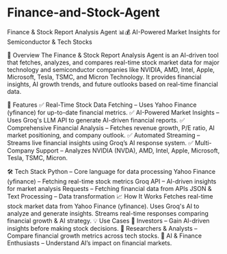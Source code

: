 # Finance-and-Stock-Agent
Finance & Stock Report Analysis Agent 📊💰
AI-Powered Market Insights for Semiconductor & Tech Stocks

📌 Overview
The Finance & Stock Report Analysis Agent is an AI-driven tool that fetches, analyzes, and compares real-time stock market data for major technology and semiconductor companies like NVIDIA, AMD, Intel, Apple, Microsoft, Tesla, TSMC, and Micron Technology. It provides financial insights, AI growth trends, and future outlooks based on real-time financial data.

🚀 Features
✅ Real-Time Stock Data Fetching – Uses Yahoo Finance (yfinance) for up-to-date financial metrics.
✅ AI-Powered Market Insights – Uses Groq's LLM API to generate AI-driven financial reports.
✅ Comprehensive Financial Analysis – Fetches revenue growth, P/E ratio, AI market positioning, and company outlook.
✅ Automated Streaming – Streams live financial insights using Groq’s AI response system.
✅ Multi-Company Support – Analyzes NVIDIA (NVDA), AMD, Intel, Apple, Microsoft, Tesla, TSMC, Micron.

🛠️ Tech Stack
Python – Core language for data processing
Yahoo Finance (yfinance) – Fetching real-time stock metrics
Groq API – AI-driven insights for market analysis
Requests – Fetching financial data from APIs
JSON & Text Processing – Data transformation
📈 How It Works
Fetches real-time stock market data from Yahoo Finance (yfinance).
Uses Groq's AI to analyze and generate insights.
Streams real-time responses comparing financial growth & AI strategy.
💡 Use Cases
🔹 Investors – Gain AI-driven insights before making stock decisions.
🔹 Researchers & Analysts – Compare financial growth metrics across tech stocks.
🔹 AI & Finance Enthusiasts – Understand AI’s impact on financial markets.
